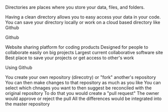 Directories are places where you store your data, files, and folders. 

Having a clean directory allows you to easy access your data in your code. 
You can save your directory locally or work on a cloud based directory like Github 

Github 

Website sharing platform for coding products 
Designed for people to collaborate easily on big projects 
Largest current collaborative software site
Best place to save your projects or get access to other's work

Using Github

You create your own repository (direcotry) or "fork" another's repository
You can then make changes to that repository as much as you like
You can select which chnages you want to then suggest be reconciled with the original repository
To do that you would create a "pull request"
The owner would approve or reject the pull
All the differences would be integrated into the master repository


 
